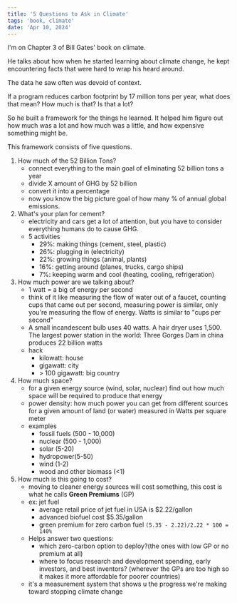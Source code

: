 ```yaml
---
title: '5 Questions to Ask in Climate'
tags: 'book, climate'
date: 'Apr 10, 2024'
---
```


I'm on Chapter 3 of Bill Gates' book on climate.

He talks about how when he started learning about climate change, he kept encountering facts that were hard to wrap his heard around.

The data he saw often was devoid of context.

If a program reduces carbon footprint by 17 million tons per year, what does that mean? How much is that? Is that a lot?

So he built a framework for the things he learned. It helped him figure out how much was a lot and how much was a little, and how expensive something might be.

This framework consists of five questions.

1. How much of the 52 Billion Tons?
   - connect everything to the main goal of eliminating 52 billion tons a year
   - divide X amount of GHG by 52 billion
   - convert it into a percentage
   - now you know the big picture goal of how many % of annual global emissions.
2. What's your plan for cement?
   - electricity and cars get a lot of attention, but you have to consider everything humans do to cause GHG.
   - 5 activities
     - 29%: making things (cement, steel, plastic)
     - 26%: plugging in (electricity)
     - 22%: growing things (animal, plants)
     - 16%: getting around (planes, trucks, cargo ships)
     - 7%: keeping warm and cool (heating, cooling, refrigeration)
3. How much power are we talking about?
   - 1 watt = a big of energy per second
   - think of it like measuring the flow of water out of a faucet, counting cups that came out per second, measuring power is similar, only you're measuring the flow of energy. Watts is similar to "cups per second"
   - A small incandescent bulb uses 40 watts. A hair dryer uses 1,500. The largest power station in the world: Three Gorges Dam in china produces 22 billion watts
   - hack
     - kilowatt: house
     - gigawatt: city
     - \> 100 gigawatt: big country
4. How much space?
   - for a given energy source (wind, solar, nuclear) find out how much space will be required to produce that energy
   - power density: how much power you can get from different sources for a given amount of land (or water) measured in Watts per square meter
   - examples
     - fossil fuels (500 - 10,000)
     - nuclear (500 - 1,000)
     - solar (5-20)
     - hydropower(5-50)
     - wind (1-2)
     - wood and other biomass (<1)
5. How much is this going to cost?
   - moving to cleaner energy sources will cost something, this cost is what he calls **Green Premiums** (GP)
   - ex: jet fuel
     - average retail price of jet fuel in USA is $2.22/gallon
     - advanced biofuel cost $5.35/gallon
     - green premium for zero carbon fuel `(5.35 - 2.22)/2.22 * 100 = 140%`
   - Helps answer two questions:
     - which zero-carbon option to deploy?(the ones with low GP or no premium at all)
     - where to focus research and development spending, early investors, and best inventors? (wherever the GPs are too high so it makes it more affordable for poorer countries)
   - it's a measurement system that shows u the progress we're making toward stopping climate change
